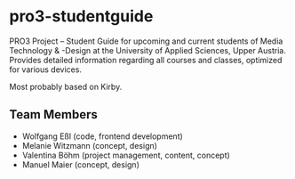 # pro3-studentguide
PRO3 Project – Student Guide for upcoming and current students of Media Technology &amp; -Design at the University of Applied Sciences, Upper Austria. Provides detailed information regarding all courses and classes, optimized for various devices.

Most probably based on Kirby.

## Team Members
- Wolfgang Eßl (code, frontend development)
- Melanie Witzmann (concept, design)
- Valentina Böhm (project management, content, concept)
- Manuel Maier (concept, design)
